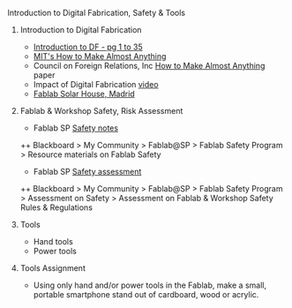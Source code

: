 Introduction to Digital Fabrication, Safety & Tools
1. Introduction to Digital Fabrication
   * [Introduction to DF - pg 1 to 35](http://ng.cba.mit.edu/show/script/19.09.fab.html)
   * [MIT's How to Make Almost Anything](https://ocw.mit.edu/courses/media-arts-and-sciences/mas-863-how-to-make-almost-anything-fall-2002/)
   * Council on Foreign Relations, Inc [How to Make Almost Anything](http://cba.mit.edu/docs/papers/12.09.FA.pdfJ) paper
   * Impact of Digital Fabrication [video](http://ng.cba.mit.edu/show/slide/16.08.fablabs.html?20:%7B%22duration%22%3A0%2C%22controls%22%3A1%2C%22autoplay%22%3A1%2C%22toplay%22%3A1%7D&17.12.revolutions.html&17.03.Moore.html&17.03.MooreAltair.html&17.03.MooreAltairLass.html&13.08.PopSci.html&17.07.whirlmill.html&16.12.Analyzer.html&17.08.ShannonVonNeumann.html&16.03.amino.html&19.08.papers.html&19.05.alums.html&19.05.tools.html&12.06.HTMAA.html&17.12.TX-0.html&17.12.PDP.html&12.01.no_reason.html&12.07.ten.html&17.03.1e3.0.html&17.03.1e3.1.html&16.08.fablabs.html&18.01.fablab.html&13.11.projects.html&18.04.labmap.html&14.03.Blair.html&13.04.CITC.html&11.06.Haystack.html&17.12.Bhutan.html&17.04.floating.html&19.01.PW.html&13.10.NI.html&15.01.Israel.html&10.08.innovate.html&19.08.Academany.html&18.01.projects.html&15.04.fabeconomy.html&16.08.HTGAA.html&18.01.textile.html&12.01.distance_distributed.html&09.05.Seymour_turtle.html&14.05.FAB10.html&14.07.pledge.html&18.08.FabCity.html&17.11.Poblenou.html&14.06.mobile-WH.html&14.06.NFLN.html&16.07.SDGGHL.html&18.09.TdH.html&15.08.FAB11.html&16.07.FAB12.html&17.04.FAB13.html&18.03.FAB14.html&19.03.FAB15.html&18.01.FAB16.html&19.05.FFACIOn.html&17.06.iorgs.html&17.03.1e3.2.html&17.06.MTM.html&19.05.machines.html&17.06.modular.html&17.03.Jens.html&19.07.squidworks.html&18.01.Jake.html&19.05.M3Ds.html&17.03.1e3.3.html&17.12.inventory.html&17.06.assemble.html&15.04.digcompn.html&19.09.robots.html&19.04.wing.html&17.03.1e3.4.html&16.12.speed.html&19.05.AAproject.html&19.08.printmin.html&16.04.assemstructn.html&16.12.elfn.html&19.07.assembler.html&19.05.robots.html&18.04.walk_control.html&17.11.aligning.html&17.08.2DOFdesign.html&16.12.FTG.html&18.04.JVNTuring.html&16.04.Mars.html&17.03.1e3.4.html&17.11.DR.html&blank.html)
   * [Fablab Solar House, Madrid](http://ng.cba.mit.edu/show/slide/14.05.FAB10.html?40:%7B%22duration%22%3A0%2C%22controls%22%3A1%2C%22autoplay%22%3A1%2C%22toplay%22%3A1%7D&17.12.revolutions.html&17.03.Moore.html&17.03.MooreAltair.html&17.03.MooreAltairLass.html&13.08.PopSci.html&17.07.whirlmill.html&16.12.Analyzer.html&17.08.ShannonVonNeumann.html&16.03.amino.html&19.08.papers.html&19.05.alums.html&19.05.tools.html&12.06.HTMAA.html&17.12.TX-0.html&17.12.PDP.html&12.01.no_reason.html&12.07.ten.html&17.03.1e3.0.html&17.03.1e3.1.html&16.08.fablabs.html&18.01.fablab.html&13.11.projects.html&18.04.labmap.html&14.03.Blair.html&13.04.CITC.html&11.06.Haystack.html&17.12.Bhutan.html&17.04.floating.html&19.01.PW.html&13.10.NI.html&15.01.Israel.html&10.08.innovate.html&19.08.Academany.html&18.01.projects.html&15.04.fabeconomy.html&16.08.HTGAA.html&18.01.textile.html&12.01.distance_distributed.html&09.05.Seymour_turtle.html&14.05.FAB10.html&14.07.pledge.html&18.08.FabCity.html&17.11.Poblenou.html&14.06.mobile-WH.html&14.06.NFLN.html&16.07.SDGGHL.html&18.09.TdH.html&15.08.FAB11.html&16.07.FAB12.html&17.04.FAB13.html&18.03.FAB14.html&19.03.FAB15.html&18.01.FAB16.html&19.05.FFACIOn.html&17.06.iorgs.html&17.03.1e3.2.html&17.06.MTM.html&19.05.machines.html&17.06.modular.html&17.03.Jens.html&19.07.squidworks.html&18.01.Jake.html&19.05.M3Ds.html&17.03.1e3.3.html&17.12.inventory.html&17.06.assemble.html&15.04.digcompn.html&19.09.robots.html&19.04.wing.html&17.03.1e3.4.html&16.12.speed.html&19.05.AAproject.html&19.08.printmin.html&16.04.assemstructn.html&16.12.elfn.html&19.07.assembler.html&19.05.robots.html&18.04.walk_control.html&17.11.aligning.html&17.08.2DOFdesign.html&16.12.FTG.html&18.04.JVNTuring.html&16.04.Mars.html&17.03.1e3.4.html&17.11.DR.html&blank.html)
2. Fablab & Workshop Safety, Risk Assessment
   * Fablab SP [Safety notes](https://esp.sp.edu.sg/webapps/blackboard/content/listContent.jsp?course_id=_51997_1&content_id=_1539071_1)
   
   ++ Blackboard > My Community > Fablab@SP > Fablab Safety Program > Resource materials on Fablab Safety
   * Fablab SP [Safety assessment](https://esp.sp.edu.sg/webapps/assessment/take/launchAssessment.jsp?course_id=_51997_1&content_id=_1539122_1&mode=view)
   
   ++ Blackboard > My Community >  Fablab@SP > Fablab Safety Program > Assessment on Safety > Assessment on Fablab & Workshop Safety Rules & Regulations
3. Tools
   * Hand tools
   * Power tools
4. Tools Assignment
   * Using only hand and/or power tools in the Fablab, make a small, portable smartphone stand out of cardboard, wood or acrylic.
